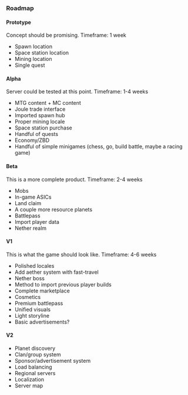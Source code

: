 ### Roadmap
#### Prototype
Concept should be promising.
Timeframe: 1 week
* Spawn location
* Space station location
* Mining location
* Single quest

#### Alpha
Server could be tested at this point.
Timeframe: 1-4 weeks
* MTG content + MC content
* Joule trade interface
* Imported spawn hub
* Proper mining locale
* Space station purchase
* Handful of quests
* Economy/ZBD
* Handful of simple minigames (chess, go, build battle, maybe a racing game)

#### Beta
This is a more complete product.
Timeframe: 2-4 weeks
* Mobs
* In-game ASICs
* Land claim
* A couple more resource planets
* Battlepass
* Import player data
* Nether realm

#### V1
This is what the game should look like.
Timeframe: 4-6 weeks
* Polished locales
* Add aether system with fast-travel
* Nether boss
* Method to import previous player builds
* Complete marketplace
* Cosmetics
* Premium battlepass
* Unified visuals
* Light storyline
* Basic advertisements?

#### V2
* Planet discovery
* Clan/group system
* Sponsor/advertisement system
* Load balancing
* Regional servers
* Localization
* Server map
